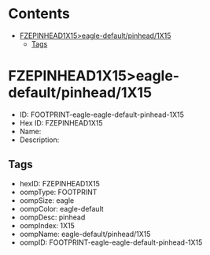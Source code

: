 



Contents
========

* [FZEPINHEAD1X15>eagle-default/pinhead/1X15](#fzepinhead1x15eagle-defaultpinhead1x15)
	* [Tags](#tags)

# FZEPINHEAD1X15>eagle-default/pinhead/1X15

- ID: FOOTPRINT-eagle-eagle-default-pinhead-1X15
- Hex ID: FZEPINHEAD1X15
- Name: 
- Description: 

## Tags

- hexID: FZEPINHEAD1X15
- oompType: FOOTPRINT
- oompSize: eagle
- oompColor: eagle-default
- oompDesc: pinhead
- oompIndex: 1X15
- oompName: eagle-default/pinhead/1X15
- oompID: FOOTPRINT-eagle-eagle-default-pinhead-1X15
